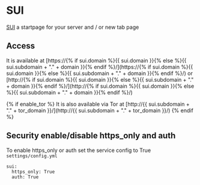 # SUI

[SUI](https://github.com/WillFantom/sui) a startpage for your server and / or new tab page

## Access

It is available at [https://{% if sui.domain %}{{ sui.domain }}{% else %}{{ sui.subdomain + "." + domain }}{% endif %}/](https://{% if sui.domain %}{{ sui.domain }}{% else %}{{ sui.subdomain + "." + domain }}{% endif %}/) or [http://{% if sui.domain %}{{ sui.domain }}{% else %}{{ sui.subdomain + "." + domain }}{% endif %}/](http://{% if sui.domain %}{{ sui.domain }}{% else %}{{ sui.subdomain + "." + domain }}{% endif %}/)

{% if enable_tor %}
It is also available via Tor at [http://{{ sui.subdomain + "." + tor_domain }}/](http://{{ sui.subdomain + "." + tor_domain }}/)
{% endif %}

## Security enable/disable https_only and auth

To enable https_only or auth set the service config to True
`settings/config.yml`

```
sui:
  https_only: True
  auth: True
```
